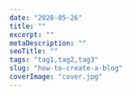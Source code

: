```yaml
---
date: "2020-05-26"
title: ""
excerpt: ""
metaDescription: ""
seoTitle: ""
tags: "tag1,tag2,tag3"
slug: "how-to-create-a-blog"
coverImage: "cover.jpg"
---
```


